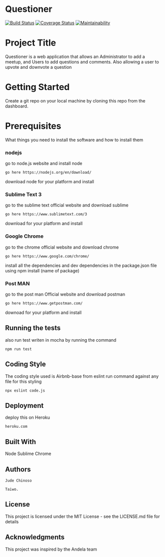 # Questioner

[![Build Status](https://travis-ci.org/cvjude/Questioner.svg?branch=Develope)](https://travis-ci.org/cvjude/Questioner)
[![Coverage Status](https://coveralls.io/repos/github/cvjude/Questioner/badge.svg?branch=Develope)](https://coveralls.io/github/cvjude/Questioner?branch=Develope)
[![Maintainability](https://api.codeclimate.com/v1/badges/462654d49744b83fe2f8/maintainability)](https://codeclimate.com/github/cvjude/Questioner/maintainability)

# Project Title
Questioner is a web application that allows an Administrator to add a meetup, and Users to add questions and comments.
Also allowing a user to upvote and downvote a question

# Getting Started 
Create a git repo on your local machine by cloning this repo from the dashboard.

# Prerequisites
What things you need to install the software and how to install them

### nodejs

go to node.js website and install node
```
go here https://nodejs.org/en/download/
```
download node for your platform and install

### Sublime Text 3
go to the sublime text official website and download sublime
```
go here https://www.sublimetext.com/3
```
download for your platform and install

### Google Chrome
go to the chrome official website and download chrome
```
go here https://www.google.com/chrome/
```
install all the dependencies and dev dependencies in the package.json file
using npm install (name of package)

### Post MAN
go to the post man Official website and download postman
```
go here https://www.getpostman.com/
```
downoad for your platform and install

## Running the tests
also run test writen in mocha by running the command
```
npm run test
```

## Coding Style
The coding style used is Airbnb-base from eslint
run command against any file for this styling
```
npx eslint code.js
```

## Deployment
deploy this on Heroku
```
heroku.com
```

## Built With
Node
Sublime
Chrome

## Authors
```
Jude Chinoso
```
```
Taiwo.
```

## License
This project is licensed under the MIT License - see the LICENSE.md file for details

## Acknowledgments
This project was inspired by the Andela team
